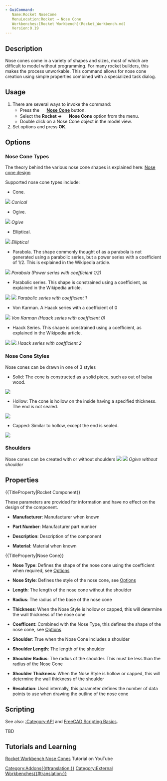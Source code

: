 ```yaml
---
- GuiCommand:
   Name:Rocket NoseCone
   MenuLocation:Rocket → Nose Cone
   Workbenches:[Rocket Workbench](Rocket_Workbench.md)
   Version:0.19
---
```


## Description

Nose cones come in a variety of shapes and sizes, most of which are difficult to model without programming. For many rocket builders, this makes the process unworkable. This command allows for nose cone creation using simple properties combined with a specialized task dialog.

## Usage

1.  There are several ways to invoke the command:
    -   Press the **<img src="images/Rocket_NoseCone.svg" width=16px> [Nose Cone](Rocket_NoseCone.md)** button.
    -   Select the **Rocket → <img src="images/Rocket_NoseCone.svg" width=16px> Nose Cone** option from the menu.
    -   Double click on a Nose Cone object in the model view.
2.  Set options and press **OK**.

## Options

### Nose Cone Types 

The theory behind the various nose cone shapes is explained here: [Nose cone design](https://en.wikipedia.org/wiki/Nose_cone_design)

Supported nose cone types include:

-   Cone.

 ![](images/NC_Cone_small.png )  *Conical*

-   Ogive.

 ![](images/NC_Ogive_small.png )  *Ogive*

-   Elliptical.

 ![](images/NC_Elliptical_small.png )  *Elliptical*

-   Parabola. The shape commonly thought of as a parabola is not generated using a parabolic series, but a power series with a coefficient of 1/2. This is explained in the Wikipedia article.

 ![](images/NC_Parabola_small.png )  *Parabola (Power series with coefficient 1/2)*

-   Parabolic series. This shape is constrained using a coefficient, as explained in the Wikipedia article.

 ![](images/NC_Parabolic_0.5_small.png )   ![](images/NC_Parabolic_1_small.png )  *Parabolic series with coefficient 1*

-   Von Karman. A Haack series with a coefficient of 0

 ![](images/NC_Karman_small.png )  *Von Karman (Haack series with coefficient 0)*

-   Haack Series. This shape is constrained using a coefficient, as explained in the Wikipedia article.

 ![](images/NC_Haack_0.33_small.png )   ![](images/NC_Haack_2_small.png )  *Haack series with coefficient 2*

### Nose Cone Styles 

Nose cones can be drawn in one of 3 styles

-   Solid: The cone is constructed as a solid piece, such as out of balsa wood.

 ![](images/NC_Solid_small.png ) 

-   Hollow: The cone is hollow on the inside having a specified thickness. The end is not sealed.

 ![](images/NC_Hollow_small.png ) 

-   Capped: Similar to hollow, except the end is sealed.

 ![](images/NC_Capped_small.png ) 

### Shoulders

Nose cones can be created with or without shoulders
 ![](images/NC_Ogive_small.png )   ![](images/NC_No_Shoulder_small.png )  *Ogive without shoulder*

## Properties


{{TitleProperty|Rocket Component}}

These parameters are provided for information and have no effect on the design of the component.

-    **Manufacturer**: Manufacturer when known

-    **Part Number**: Manufacturer part number

-    **Description**: Description of the component

-    **Material**: Material when known


{{TitleProperty|Nose Cone}}

-    **Nose Type**: Defines the shape of the nose cone using the coefficient when required, see [Options](#Options.md)

-    **Nose Style**: Defines the style of the nose cone, see [Options](#Options.md)

-    **Length**: The length of the nose cone without the shoulder

-    **Radius**: The radius of the base of the nose cone

-    **Thickness**: When the Nose Style is hollow or capped, this will determine the wall thickness of the nose cone

-    **Coefficent**: Combined with the Nose Type, this defines the shape of the nose cone, see [Options](#Options.md)

-    **Shoulder**: True when the Nose Cone includes a shoulder

-    **Shoulder Length**: The length of the shoulder

-    **Shoulder Radius**: The radius of the shoulder. This must be less than the radius of the Nose Cone

-    **Shoulder Thickness**: When the Nose Style is hollow or capped, this will determine the wall thickness of the shoulder

-    **Resolution**: Used internally, this parameter defines the number of data points to use when drawing the outline of the nose cone

## Scripting

See also: [:Category:API](:Category:API.md) and [FreeCAD Scripting Basics](FreeCAD_Scripting_Basics.md).

TBD

## Tutorials and Learning 

[Rocket Workbench Nose Cones](https://youtu.be/zwLgie2E4Ts) Tutorial on YouTube




 

[Category:Addons{{\#translation:}}](Category:Addons.md) [Category:External Workbenches{{\#translation:}}](Category:External_Workbenches.md)
